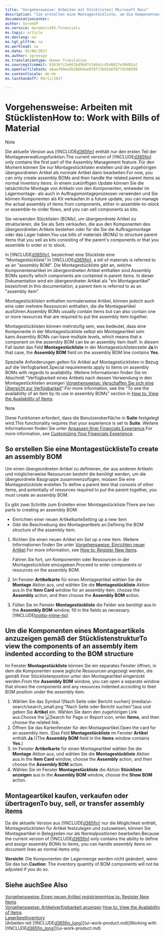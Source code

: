 ```yaml
---
title: "Vorgehensweise: Arbeiten mit Stücklisten| Microsoft Docs"
description: "Sie erstellen eine Montagestückliste, um die Komponenten und Ressourcen an, die benötigt werden, um den Artikel zusammenzufügen, den die Montagestückliste darstellt, und die Komponenten eines Montageartikels an."
documentationcenter: 
author: SorenGP
ms.service: dynamics365-financials
ms.topic: article
ms.devlang: na
ms.tgt_pltfrm: na
ms.workload: na
ms.date: 05/06/2017
ms.author: sgroespe
ms.translationtype: Human Translation
ms.sourcegitcommit: 81636fc2e661bd9b07c54da1cd5d0d27e30d01a2
ms.openlocfilehash: e6aef60ee5b206b0ae978f72b92e6f8778290509
ms.contentlocale: de-de
ms.lasthandoff: 09/11/2017

---
```

# <a name="how-to-work-with-bills-of-material"></a><span data-ttu-id="fcdf4-103">Vorgehensweise: Arbeiten mit Stücklisten</span><span class="sxs-lookup"><span data-stu-id="fcdf4-103">How to: Work with Bills of Material</span></span>
> [!NOTE]  
>   <span data-ttu-id="fcdf4-104">Die aktuelle Version aus [!INCLUDE[d365fin](includes/d365fin_md.md)] enthält nur den ersten Teil der Montageverwaltungsfunktion.</span><span class="sxs-lookup"><span data-stu-id="fcdf4-104">The current version of [!INCLUDE[d365fin](includes/d365fin_md.md)] only contains the first part of the Assembly Management feature.</span></span> <span data-ttu-id="fcdf4-105">Für den Moment können Sie nur Montagestücklisten erstellen und die zugehörigen übergeordneten Artikel als normale Artikel dann bearbeiten.</span><span class="sxs-lookup"><span data-stu-id="fcdf4-105">For now, you can only create assembly BOMs and then handle the related parent items as normal inventory items.</span></span> <span data-ttu-id="fcdf4-106">In einem zukünftigen Update können Sie die tatsächliche Montage von Artikeln von den Komponenten, entweder im Lagermontage- als auch in Auftragsmontageprozessen verwenden und Sie können Komponenten als Kit verkaufen.</span><span class="sxs-lookup"><span data-stu-id="fcdf4-106">In a future update, you can manage the actual assembly of items from components, either in assemble-to-stock or assemble-to-order flows, and you can sell components as kits.</span></span>

<span data-ttu-id="fcdf4-107">Sie verwenden Stücklisten (BOMs), um übergeordnete Artikel zu strukturieren, die Sie als Sets verkaufen, die aus den Komponenten des übergeordneten Artikels bestehen oder für die Sie die Auftragsmontage oder das Lager haben.</span><span class="sxs-lookup"><span data-stu-id="fcdf4-107">You use bills of materials (BOMs) to structure parent items that you sell as kits consisting of the parent's components or that you assemble to order or to stock.</span></span>

<span data-ttu-id="fcdf4-108">In [!INCLUDE[d365fin](includes/d365fin_md.md)], bezeichnet eine Stückliste eine "Montagestückliste".</span><span class="sxs-lookup"><span data-stu-id="fcdf4-108">In [!INCLUDE[d365fin](includes/d365fin_md.md)], a bill of materials is referred to as an "assembly BOM".</span></span> <span data-ttu-id="fcdf4-109">Die Montagestückliste gibt an, welche Komponentenartikel im übergeordneten Artikel enthalten sind.</span><span class="sxs-lookup"><span data-stu-id="fcdf4-109">Assembly BOMs specify which components are contained in parent items.</span></span> <span data-ttu-id="fcdf4-110">In dieser Dokumentation wird ein übergeordneter Artikel als "ein Montageartikel" bezeichnet.</span><span class="sxs-lookup"><span data-stu-id="fcdf4-110">In this documentation, a parent item is referred to as an "assembly item".</span></span>

<span data-ttu-id="fcdf4-111">Montagestücklisten enthalten normalerweise Artikel, können jedoch auch eine oder mehrere Ressourcen enthalten, die die Montageartikel ausführen.</span><span class="sxs-lookup"><span data-stu-id="fcdf4-111">Assembly BOMs usually contain items but can also contain one or more resources that are required to put the assembly item together.</span></span>

<span data-ttu-id="fcdf4-112">Montagestücklisten können mehrstufig sein, was bedeutet, dass eine Komponente in der Montagestückliste selbst ein Montageartikel sein kann.</span><span class="sxs-lookup"><span data-stu-id="fcdf4-112">Assembly BOMs can have multiple levels, which means that a component on the assembly BOM can be an assembly item itself.</span></span> <span data-ttu-id="fcdf4-113">In diesem Fall lautet das Feld **Montagestückliste** in der Montagestücklistenzeile **Ja**.</span><span class="sxs-lookup"><span data-stu-id="fcdf4-113">In that case, the **Assembly BOM** field on the assembly BOM line contains **Yes**.</span></span>

<span data-ttu-id="fcdf4-114">Spezielle Anforderungen gelten für Artikel auf Montagestücklisten in Bezug auf die Verfügbarkeit.</span><span class="sxs-lookup"><span data-stu-id="fcdf4-114">Special requirements apply to items on assembly BOMs with regards to availability.</span></span> <span data-ttu-id="fcdf4-115">Weitere Informationen finden Sie im Abschnitt "Verfügbarkeit eines Artikels nach dessen Verwendung in den Montagestücklisten anzeigen [Vorgehensweise: Verschaffen Sie sich eine Übersicht zur Verfügbarkeit](inventory-how-availability-overview.md)".</span><span class="sxs-lookup"><span data-stu-id="fcdf4-115">For more information, see the "To see the availability of an item by its use in assembly BOMs" section in [How to: View the Availability of Items](inventory-how-availability-overview.md).</span></span>

> [!NOTE]  
>   <span data-ttu-id="fcdf4-116">Diese Funktionen erfordert, dass die Benutzeroberfläche in **Suite** festgelegt wird.</span><span class="sxs-lookup"><span data-stu-id="fcdf4-116">This functionality requires that your experience is set to **Suite**.</span></span> <span data-ttu-id="fcdf4-117">Weitere Informationen finden Sie unter [Anpassen Ihrer Financials Experience](ui-experiences.md).</span><span class="sxs-lookup"><span data-stu-id="fcdf4-117">For more information, see [Customizing Your Financials Experience](ui-experiences.md).</span></span>

## <a name="to-create-an-assembly-bom"></a><span data-ttu-id="fcdf4-118">So erstellen Sie eine Montagestückliste</span><span class="sxs-lookup"><span data-stu-id="fcdf4-118">To create an assembly BOM</span></span>
<span data-ttu-id="fcdf4-119">Um einen übergeordneten Artikel zu definieren, der aus anderen Artikeln und möglicherweise Ressourcen besteht die benötigt werden, um die übergeordnete Baugruppe zusammenzufügen, müssen Sie eine Montagestückliste erstellen.</span><span class="sxs-lookup"><span data-stu-id="fcdf4-119">To define a parent item that consists of other items, and potentially of resources required to put the parent together, you must create an assembly BOM.</span></span>  

<span data-ttu-id="fcdf4-120">Es gibt zwei Schritte zum Erstellen einer Montagestückliste:</span><span class="sxs-lookup"><span data-stu-id="fcdf4-120">There are two parts to creating an assembly BOM:</span></span>
- <span data-ttu-id="fcdf4-121">Einrichten einer neuen Artikelkarte</span><span class="sxs-lookup"><span data-stu-id="fcdf4-121">Setting up a new item</span></span>
- <span data-ttu-id="fcdf4-122">Gibt die Beschreibung des Montageartikels an.</span><span class="sxs-lookup"><span data-stu-id="fcdf4-122">Defining the BOM structure of the assembly item.</span></span>

1. <span data-ttu-id="fcdf4-123">Richten Sie einen neuen Artikel ein.</span><span class="sxs-lookup"><span data-stu-id="fcdf4-123">Set up a new item.</span></span> <span data-ttu-id="fcdf4-124">Weitere Informationen finden Sie unter [Vorgehensweise: Einrichten neuer Artikel](inventory-how-register-new-items.md).</span><span class="sxs-lookup"><span data-stu-id="fcdf4-124">For more information, see [How to: Register New Items](inventory-how-register-new-items.md).</span></span>

    <span data-ttu-id="fcdf4-125">Fahren Sie fort, um Komponenten oder Ressourcen in der Montagestückliste einzugeben.</span><span class="sxs-lookup"><span data-stu-id="fcdf4-125">Proceed to enter components or resources on the assembly BOM.</span></span>  
2. <span data-ttu-id="fcdf4-126">Im Fenster **Artikelkarte** für einen Montageartikel wählen Sie die **Montage** Aktion aus, und wählen Sie die **Montagestückliste** Aktion aus.</span><span class="sxs-lookup"><span data-stu-id="fcdf4-126">In the **Item Card** window for an assembly item, choose the **Assembly** action, and then choose the **Assembly BOM** action.</span></span>
3. <span data-ttu-id="fcdf4-127">Füllen Sie im Fenster **Montagestückliste** die Felder wie benötigt aus.</span><span class="sxs-lookup"><span data-stu-id="fcdf4-127">In the **Assembly BOM** window, fill in the fields as necessary.</span></span> [!INCLUDE[tooltip-inline-tip](includes/tooltip-inline-tip_md.md)]

## <a name="to-view-the-components-of-an-assembly-item-indented-according-to-the-bom-structure"></a><span data-ttu-id="fcdf4-128">Um die Komponenten eines Montageartikels anzuzeigen gemäß der Stücklistenstruktur</span><span class="sxs-lookup"><span data-stu-id="fcdf4-128">To view the components of an assembly item indented according to the BOM structure</span></span>
<span data-ttu-id="fcdf4-129">Im Fenster **Montagestückliste** können Sie ein separates Fenster öffnen, in dem die Komponenten sowie jegliche Ressourcen angezeigt werden, die gemäß ihrer Stücklistenposition unter den Montageartikel eingerückt werden.</span><span class="sxs-lookup"><span data-stu-id="fcdf4-129">From the **Assembly BOM** window, you can open a separate window that shows the components and any resources indented according to their BOM position under the assembly item.</span></span>

1. <span data-ttu-id="fcdf4-130">Wählen Sie das Symbol ![Nach Seite oder Bericht suchen] (media/ui-search/search_small.png "Nach Seite oder Bericht suchen")aus und geben Sie **Artikel** ein. Wählen Sie dann den zugehörigen Link aus.</span><span class="sxs-lookup"><span data-stu-id="fcdf4-130">Choose the ![Search for Page or Report](media/ui-search/search_small.png "Search for Page or Report icon") icon, enter **Items**, and then choose the related link.</span></span>
2. <span data-ttu-id="fcdf4-131">Öffnen Sie das Kartenfenster für den Montageartikel.</span><span class="sxs-lookup"><span data-stu-id="fcdf4-131">Open the card for an assembly item.</span></span> <span data-ttu-id="fcdf4-132">(Das Feld **Montagestückliste** im Fenster **Artikel** enthält **Ja**.)</span><span class="sxs-lookup"><span data-stu-id="fcdf4-132">(The **Assembly BOM** field in the **Items** window contains **Yes**.)</span></span>
3. <span data-ttu-id="fcdf4-133">Im Fenster **Artikelkarte** für einen Montageartikel wählen Sie die **Montage** Aktion aus, und wählen Sie die **Montagestückliste** Aktion aus.</span><span class="sxs-lookup"><span data-stu-id="fcdf4-133">In the **Item Card** window, choose the **Assembly** action, and then choose the **Assembly BOM** action.</span></span>
4. <span data-ttu-id="fcdf4-134">Wählen Sie im Fenster **Montagestückliste** die Aktion **Stückliste anzeigen** aus.</span><span class="sxs-lookup"><span data-stu-id="fcdf4-134">In the **Assembly BOM** window, choose the **Show BOM** action.</span></span>

## <a name="to-buy-sell-or-transfer-assembly-items"></a><span data-ttu-id="fcdf4-135">Montageartikel kaufen, verkaufen oder übertragen</span><span class="sxs-lookup"><span data-stu-id="fcdf4-135">To buy, sell, or transfer assembly items</span></span>
<span data-ttu-id="fcdf4-136">Da die aktuelle Version aus [!INCLUDE[d365fin](includes/d365fin_md.md)] nur die Möglichkeit enthält, Montagestücklisten für Artikel festzulegen und zuzuweisen, können Sie Montageartikel in Belegzeilen nur als Normalpositionen bearbeiten.</span><span class="sxs-lookup"><span data-stu-id="fcdf4-136">Because the current version of [!INCLUDE[d365fin](includes/d365fin_md.md)] only contains the ability to define and assign assembly BOMs to items, you can handle assembly items on document lines as normal items only.</span></span>

<span data-ttu-id="fcdf4-137">**Vorsicht**: Die Komponenten der Lagermenge werden nicht geändert, wenn Sie das tun.</span><span class="sxs-lookup"><span data-stu-id="fcdf4-137">**Caution**: The inventory quantity of BOM components will not be adjusted if you do so.</span></span>

## <a name="see-also"></a><span data-ttu-id="fcdf4-138">Siehe auch</span><span class="sxs-lookup"><span data-stu-id="fcdf4-138">See Also</span></span>
[<span data-ttu-id="fcdf4-139">Vorgehensweise: Einen neuen Artikel registrieren</span><span class="sxs-lookup"><span data-stu-id="fcdf4-139">How to: Register New Items</span></span>](inventory-how-register-new-items.md)  
<span data-ttu-id="fcdf4-140">[Vorgehensweise: Artikelverfügbarkeit anzeigen](inventory-how-availability-overview.md)   </span><span class="sxs-lookup"><span data-stu-id="fcdf4-140">[How to: View the Availability of Items](inventory-how-availability-overview.md)   </span></span>  
[<span data-ttu-id="fcdf4-141">Lagerbest</span><span class="sxs-lookup"><span data-stu-id="fcdf4-141">Inventory</span></span>](inventory-manage-inventory.md)  
<span data-ttu-id="fcdf4-142">[Arbeiten mit [!INCLUDE[d365fin_long](includes/d365fin_long_md.md)]](ui-work-product.md)</span><span class="sxs-lookup"><span data-stu-id="fcdf4-142">[Working with [!INCLUDE[d365fin_long](includes/d365fin_long_md.md)]](ui-work-product.md)</span></span>

